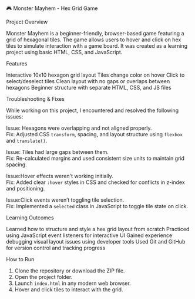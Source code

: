  🎮 Monster Mayhem - Hex Grid Game

 Project Overview

Monster Mayhem is a beginner-friendly, browser-based game featuring a grid of hexagonal tiles. The game allows users to hover and click on hex tiles to simulate interaction with a game board. It was created as a learning project using basic HTML, CSS, and JavaScript.

Features

Interactive 10x10 hexagon grid layout
Tiles change color on hover
Click to select/deselect tiles
Clean layout with no gaps or overlaps between hexagons
Beginner structure with separate HTML, CSS, and JS files

Troubleshooting & Fixes

While working on this project, I encountered and resolved the following issues:

Issue: Hexagons were overlapping and not aligned properly.  
Fix: Adjusted CSS `transform`, spacing, and layout structure using `flexbox` and `translate()`.

Issue: Tiles had large gaps between them.  
Fix: Re-calculated margins and used consistent size units to maintain grid spacing.

Issue:Hover effects weren't working initially.  
Fix: Added clear `:hover` styles in CSS and checked for conflicts in z-index and positioning.

Issue:Click events weren’t toggling tile selection.  
Fix: Implemented a `selected` class in JavaScript to toggle tile state on click.

Learning Outcomes

 Learned how to structure and style a hex grid layout from scratch
 Practiced using JavaScript event listeners for interactive UI
 Gained experience debugging visual layout issues using developer tools
 Used Git and GitHub for version control and tracking progress

 How to Run

1. Clone the repository or download the ZIP file.
2. Open the project folder.
3. Launch `index.html` in any modern web browser.
4. Hover and click tiles to interact with the grid.



